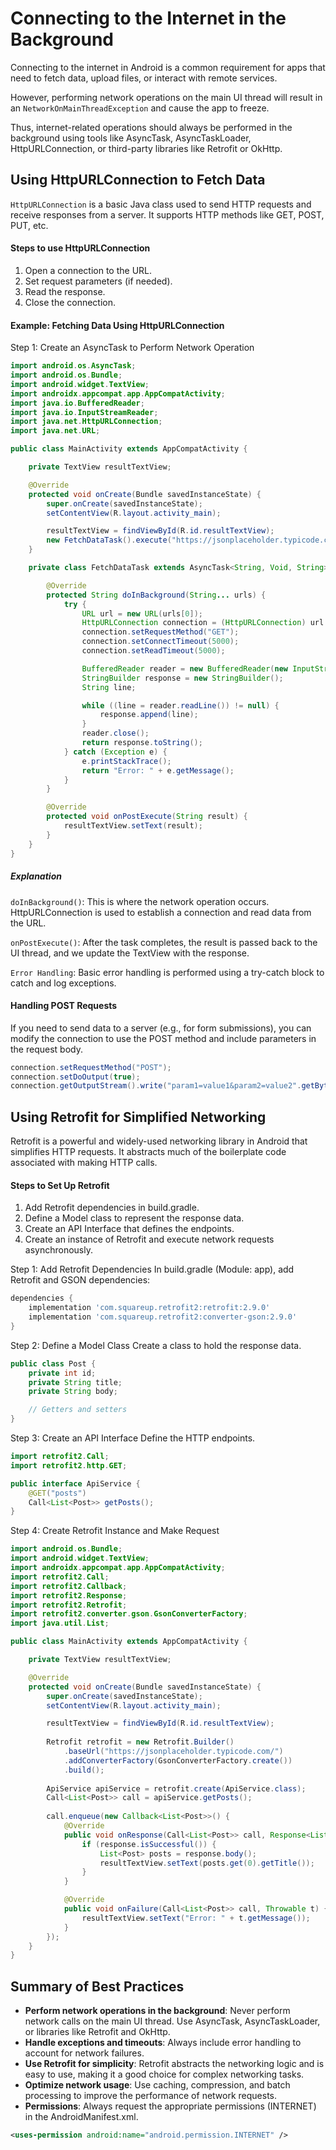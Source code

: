 # Connecting to the Internet in the Background
Connecting to the internet in Android is a common requirement for apps that need to fetch data, upload files, or interact with remote services. 

However, performing network operations on the main UI thread will result in an `NetworkOnMainThreadException` and cause the app to freeze. 

Thus, internet-related operations should always be performed in the background using tools like AsyncTask, AsyncTaskLoader, HttpURLConnection, or third-party libraries like Retrofit or OkHttp.

## Using HttpURLConnection to Fetch Data
`HttpURLConnection` is a basic Java class used to send HTTP requests and receive responses from a server. It supports HTTP methods like GET, POST, PUT, etc.

#### Steps to use HttpURLConnection
1. Open a connection to the URL.
2. Set request parameters (if needed).
3. Read the response.
4. Close the connection.

#### Example: Fetching Data Using HttpURLConnection
Step 1: Create an AsyncTask to Perform Network Operation
```java
import android.os.AsyncTask;
import android.os.Bundle;
import android.widget.TextView;
import androidx.appcompat.app.AppCompatActivity;
import java.io.BufferedReader;
import java.io.InputStreamReader;
import java.net.HttpURLConnection;
import java.net.URL;

public class MainActivity extends AppCompatActivity {

    private TextView resultTextView;

    @Override
    protected void onCreate(Bundle savedInstanceState) {
        super.onCreate(savedInstanceState);
        setContentView(R.layout.activity_main);

        resultTextView = findViewById(R.id.resultTextView);
        new FetchDataTask().execute("https://jsonplaceholder.typicode.com/posts");
    }

    private class FetchDataTask extends AsyncTask<String, Void, String> {

        @Override
        protected String doInBackground(String... urls) {
            try {
                URL url = new URL(urls[0]);
                HttpURLConnection connection = (HttpURLConnection) url.openConnection();
                connection.setRequestMethod("GET");
                connection.setConnectTimeout(5000);
                connection.setReadTimeout(5000);

                BufferedReader reader = new BufferedReader(new InputStreamReader(connection.getInputStream()));
                StringBuilder response = new StringBuilder();
                String line;

                while ((line = reader.readLine()) != null) {
                    response.append(line);
                }
                reader.close();
                return response.toString();
            } catch (Exception e) {
                e.printStackTrace();
                return "Error: " + e.getMessage();
            }
        }

        @Override
        protected void onPostExecute(String result) {
            resultTextView.setText(result);
        }
    }
}
```

##### Explanation
`doInBackground()`: This is where the network operation occurs. HttpURLConnection is used to establish a connection and read data from the URL.

`onPostExecute()`: After the task completes, the result is passed back to the UI thread, and we update the TextView with the response.

`Error Handling`: Basic error handling is performed using a try-catch block to catch and log exceptions.

#### Handling POST Requests
If you need to send data to a server (e.g., for form submissions), you can modify the connection to use the POST method and include parameters in the request body.
```java
connection.setRequestMethod("POST");
connection.setDoOutput(true);
connection.getOutputStream().write("param1=value1&param2=value2".getBytes());
```

## Using Retrofit for Simplified Networking
Retrofit is a powerful and widely-used networking library in Android that simplifies HTTP requests. It abstracts much of the boilerplate code associated with making HTTP calls.

#### Steps to Set Up Retrofit
1. Add Retrofit dependencies in build.gradle.
2. Define a Model class to represent the response data.
3. Create an API Interface that defines the endpoints.
4. Create an instance of Retrofit and execute network requests asynchronously.

Step 1: Add Retrofit Dependencies
In build.gradle (Module: app), add Retrofit and GSON dependencies:
```gradle
dependencies {
    implementation 'com.squareup.retrofit2:retrofit:2.9.0'
    implementation 'com.squareup.retrofit2:converter-gson:2.9.0'
}
```
Step 2: Define a Model Class
Create a class to hold the response data.
```java
public class Post {
    private int id;
    private String title;
    private String body;

    // Getters and setters
}
```

Step 3: Create an API Interface
Define the HTTP endpoints.
```java
import retrofit2.Call;
import retrofit2.http.GET;

public interface ApiService {
    @GET("posts")
    Call<List<Post>> getPosts();
}
```
Step 4: Create Retrofit Instance and Make Request
```java
import android.os.Bundle;
import android.widget.TextView;
import androidx.appcompat.app.AppCompatActivity;
import retrofit2.Call;
import retrofit2.Callback;
import retrofit2.Response;
import retrofit2.Retrofit;
import retrofit2.converter.gson.GsonConverterFactory;
import java.util.List;

public class MainActivity extends AppCompatActivity {

    private TextView resultTextView;

    @Override
    protected void onCreate(Bundle savedInstanceState) {
        super.onCreate(savedInstanceState);
        setContentView(R.layout.activity_main);

        resultTextView = findViewById(R.id.resultTextView);
        
        Retrofit retrofit = new Retrofit.Builder()
            .baseUrl("https://jsonplaceholder.typicode.com/")
            .addConverterFactory(GsonConverterFactory.create())
            .build();
        
        ApiService apiService = retrofit.create(ApiService.class);
        Call<List<Post>> call = apiService.getPosts();
        
        call.enqueue(new Callback<List<Post>>() {
            @Override
            public void onResponse(Call<List<Post>> call, Response<List<Post>> response) {
                if (response.isSuccessful()) {
                    List<Post> posts = response.body();
                    resultTextView.setText(posts.get(0).getTitle());
                }
            }

            @Override
            public void onFailure(Call<List<Post>> call, Throwable t) {
                resultTextView.setText("Error: " + t.getMessage());
            }
        });
    }
}
```

## Summary of Best Practices
- **Perform network operations in the background**: Never perform network calls on the main UI thread. Use AsyncTask, AsyncTaskLoader, or libraries like Retrofit and OkHttp.
- **Handle exceptions and timeouts**: Always include error handling to account for network failures.
- **Use Retrofit for simplicity**: Retrofit abstracts the networking logic and is easy to use, making it a good choice for complex networking tasks.
- **Optimize network usage**: Use caching, compression, and batch processing to improve the performance of network requests.
- **Permissions**: Always request the appropriate permissions (INTERNET) in the AndroidManifest.xml.
```xml
<uses-permission android:name="android.permission.INTERNET" />
```
